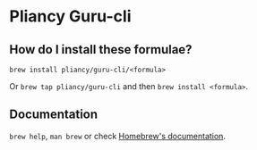 # Pliancy Guru-cli

## How do I install these formulae?
`brew install pliancy/guru-cli/<formula>`

Or `brew tap pliancy/guru-cli` and then `brew install <formula>`.

## Documentation
`brew help`, `man brew` or check [Homebrew's documentation](https://docs.brew.sh).
